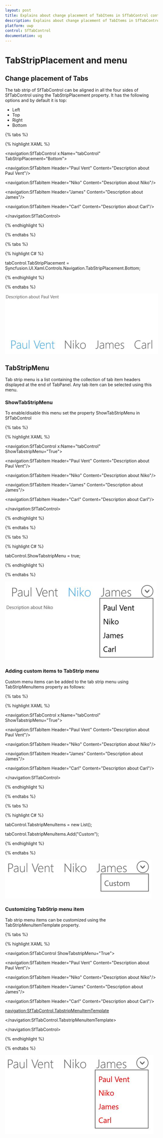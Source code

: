```yaml
---
layout: post
title: Explains about change placement of TabItems in SfTabControl control for UWP
description: Explains about change placement of TabItems in SfTabControl control for UWP
platform: uwp
control: SfTabControl
documentation: ug
---
```


# TabStripPlacement and menu

## Change placement of Tabs

The tab strip of SfTabControl can be aligned in all the four sides of SfTabControl using the TabStripPlacement property. It has the following options and by default it is top:

* Left
* Top
* Right
* Bottom

{% tabs %}

{% highlight XAML %}

<navigation:SfTabControl x:Name="tabControl" TabStripPlacement="Bottom">

<navigation:SfTabItem Header="Paul Vent" Content="Description about Paul Vent"/>

<navigation:SfTabItem Header="Niko" Content="Description about Niko"/>

<navigation:SfTabItem Header="James" Content="Description about James"/>

<navigation:SfTabItem Header="Carl" Content="Description about Carl"/>

</navigation:SfTabControl>


{% endhighlight %}

{% endtabs %}

{% tabs %}

{% highlight C# %}

tabControl.TabStripPlacement = Syncfusion.UI.Xaml.Controls.Navigation.TabStripPlacement.Bottom;


{% endhighlight %}

{% endtabs %}

![](TabStripPlacement-and-menu-images/TabStripPlacement-and-menu-img1.jpeg)


## TabStripMenu

Tab strip menu is a list containing the collection of tab item headers displayed at the end of TabPanel. Any tab item can be selected using this menu.

### ShowTabStripMenu

To enable/disable this menu set the property ShowTabStripMenu in SfTabControl

{% tabs %}

{% highlight XAML %}

<navigation:SfTabControl x:Name="tabControl" ShowTabstripMenu="True">

<navigation:SfTabItem Header="Paul Vent" Content="Description about Paul Vent"/>

<navigation:SfTabItem Header="Niko" Content="Description about Niko"/>

<navigation:SfTabItem Header="James" Content="Description about James"/>

<navigation:SfTabItem Header="Carl" Content="Description about Carl"/>

</navigation:SfTabControl>


{% endhighlight %}

{% endtabs %}

{% tabs %}

{% highlight C# %}

tabControl.ShowTabstripMenu = true;

{% endhighlight %}

{% endtabs %}

![](TabStripPlacement-and-menu-images/TabStripPlacement-and-menu-img2.jpeg)


### Adding custom items to TabStrip menu

Custom menu items can be added to the tab strip menu using TabStripMenuItems property as follows:

{% tabs %}

{% highlight XAML %}

<navigation:SfTabControl x:Name="tabControl" ShowTabstripMenu="True">

<navigation:SfTabItem Header="Paul Vent" Content="Description about Paul Vent"/>

<navigation:SfTabItem Header="Niko" Content="Description about Niko"/>

<navigation:SfTabItem Header="James" Content="Description about James"/>

<navigation:SfTabItem Header="Carl" Content="Description about Carl"/>

</navigation:SfTabControl>


{% endhighlight %}


{% endtabs %}


{% tabs %}

{% highlight C# %}

tabControl.TabstripMenuItems = new List<object>();

tabControl.TabstripMenuItems.Add("Custom");


{% endhighlight %}

{% endtabs %}

![](TabStripPlacement-and-menu-images/TabStripPlacement-and-menu-img3.jpeg)


### Customizing TabStrip menu item

Tab strip menu items can be customized using the TabStripMenuItemTemplate property. 

{% tabs %}

{% highlight XAML %}

<navigation:SfTabControl ShowTabstripMenu="True">

<navigation:SfTabItem Header="Paul Vent" Content="Description about Paul Vent"/>

<navigation:SfTabItem Header="Niko" Content="Description about Niko"/>

<navigation:SfTabItem Header="James" Content="Description about James"/>

<navigation:SfTabItem Header="Carl" Content="Description about Carl"/>

<navigation:SfTabControl.TabstripMenuItemTemplate>

<DataTemplate>

<TextBlock Text="{Binding}" Foreground="Red"/>

</DataTemplate>

</navigation:SfTabControl.TabstripMenuItemTemplate>

</navigation:SfTabControl>


{% endhighlight %}


{% endtabs %}

![](TabStripPlacement-and-menu-images/TabStripPlacement-and-menu-img4.jpeg)


